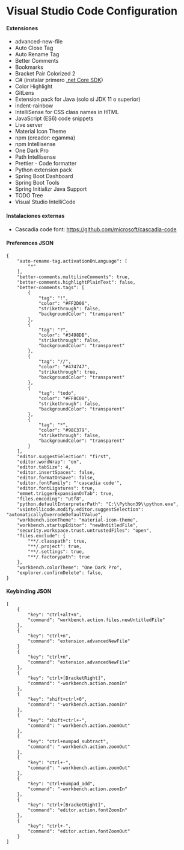 # Visual Studio Code Configuration

#### Extensiones

- advanced-new-file
- Auto Close Tag
- Auto Rename Tag
- Better Comments
- Bookmarks
- Bracket Pair Colorized 2
- C# (instalar primero [.net Core SDK](https://dotnet.microsoft.com/download))
- Color Highlight
- GitLens
- Extension pack for Java (solo si JDK 11 o superior)
- indent-rainbow
- IntelliSense for CSS class names in HTML
- JavaScript (ES6) code snippets
- Live server
- Material Icon Theme
- npm (creador: egamma)	
- npm Intellisense
- One Dark Pro
- Path Intellisense
- Prettier - Code formatter
- Python extension pack
- Spring Boot Dashboard
- Spring Boot Tools
- Spring Initializr Java Support
- TODO Tree
- Visual Studio IntelliCode

#### Instalaciones externas

- Cascadia code font: https://github.com/microsoft/cascadia-code

#### Preferences JSON
```
{
    "auto-rename-tag.activationOnLanguage": [
        "*"
    ],
    "better-comments.multilineComments": true,
    "better-comments.highlightPlainText": false,
    "better-comments.tags": [
		{
			"tag": "!",
			"color": "#FF2D00",
			"strikethrough": false,
			"backgroundColor": "transparent"
		},
		{
			"tag": "?",
			"color": "#3498DB",
			"strikethrough": false,
			"backgroundColor": "transparent"
		},
		{
			"tag": "//",
			"color": "#474747",
			"strikethrough": true,
			"backgroundColor": "transparent"
		},
		{
			"tag": "todo",
			"color": "#FF8C00",
			"strikethrough": false,
			"backgroundColor": "transparent"
		},
		{
			"tag": "*",
			"color": "#98C379",
			"strikethrough": false,
			"backgroundColor": "transparent"
		}
    ],
    "editor.suggestSelection": "first",
    "editor.wordWrap": "on",
	"editor.tabSize": 4,
	"editor.insertSpaces": false,
    "editor.formatOnSave": false,
    "editor.fontFamily": "'cascadia code'",
    "editor.fontLigatures": true,
    "emmet.triggerExpansionOnTab": true,
    "files.encoding": "utf8",
    "python.defaultInterpreterPath": "C:\\Python39\\python.exe",
    "vsintellicode.modify.editor.suggestSelection": "automaticallyOverrodeDefaultValue",
    "workbench.iconTheme": "material-icon-theme",
	"workbench.startupEditor": "newUntitledFile",
	"security.workspace.trust.untrustedFiles": "open",
	"files.exclude": {
		"**/.classpath": true,
		"**/.project": true,
		"**/.settings": true,
		"**/.factorypath": true
	},
	"workbench.colorTheme": "One Dark Pro",
	"explorer.confirmDelete": false,
}
```

#### Keybinding JSON
```
[
    {
        "key": "ctrl+alt+n",
        "command": "workbench.action.files.newUntitledFile"
    },
    {
        "key": "ctrl+n",
        "command": "extension.advancedNewFile"
    }
    {
        "key": "ctrl+n",
        "command": "extension.advancedNewFile"
    },
    {
        "key": "ctrl+[BracketRight]",
        "command": "-workbench.action.zoomIn"
    },
    {
        "key": "shift+ctrl+0",
        "command": "-workbench.action.zoomIn"
    },
    {
        "key": "shift+ctrl+-",
        "command": "-workbench.action.zoomOut"
    },
    {
        "key": "ctrl+numpad_subtract",
        "command": "-workbench.action.zoomOut"
    },
    {
        "key": "ctrl+-",
        "command": "-workbench.action.zoomOut"
    },
    {
        "key": "ctrl+numpad_add",
        "command": "-workbench.action.zoomIn"
    },
    {
        "key": "ctrl+[BracketRight]",
        "command": "editor.action.fontZoomIn"
    },
    {
        "key": "ctrl+-",
        "command": "editor.action.fontZoomOut"
    }
]
```


